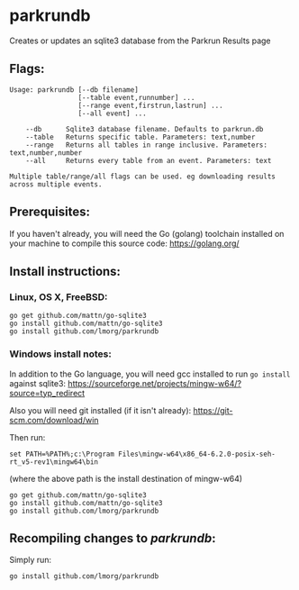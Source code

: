 # parkrundb
Creates or updates an sqlite3 database from the Parkrun Results page

## Flags:

    Usage: parkrundb [--db filename]
                     [--table event,runnumber] ...
                     [--range event,firstrun,lastrun] ...
                     [--all event] ...

        --db      Sqlite3 database filename. Defaults to parkrun.db
        --table   Returns specific table. Parameters: text,number
        --range   Returns all tables in range inclusive. Parameters: text,number,number
        --all     Returns every table from an event. Parameters: text

    Multiple table/range/all flags can be used. eg downloading results across multiple events.

## Prerequisites:

If you haven't already, you will need the Go (golang) toolchain installed on your machine to compile this source code: https://golang.org/

## Install instructions:

### Linux, OS X, FreeBSD:

	go get github.com/mattn/go-sqlite3
	go install github.com/mattn/go-sqlite3
	go install github.com/lmorg/parkrundb


### Windows install notes:
In addition to the Go language, you will need gcc installed to run `go install` against sqlite3:
https://sourceforge.net/projects/mingw-w64/?source=typ_redirect

Also you will need git installed (if it isn't already):
https://git-scm.com/download/win

Then run:

	set PATH=%PATH%;c:\Program Files\mingw-w64\x86_64-6.2.0-posix-seh-rt_v5-rev1\mingw64\bin

(where the above path is the install destination of mingw-w64)

	go get github.com/mattn/go-sqlite3
	go install github.com/mattn/go-sqlite3
	go install github.com/lmorg/parkrundb

## Recompiling changes to _parkrundb_:

Simply run:

	go install github.com/lmorg/parkrundb
